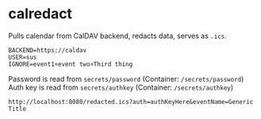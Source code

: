 # calredact
Pulls calendar from CalDAV backend, redacts data, serves as `.ics`.

```
BACKEND=https://caldav
USER=sus
IGNORE=event1¤event two¤Third thing
```

Password is read from `secrets/password` (Container: `/secrets/password`)
Auth key is read from `secrets/authkey` (Container: `/secrets/authkey`)

```
http://localhost:8080/redacted.ics?auth=authKeyHere&eventName=Generic Title
```
